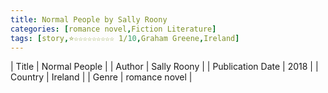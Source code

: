 ```yaml
---
title: Normal People by Sally Roony
categories: [romance novel,Fiction Literature]
tags: [story,⭐☆☆☆☆☆☆☆☆☆ 1/10,Graham Greene,Ireland]
---
```

        
| Title | Normal People  |
| Author |  Sally Roony  |
| Publication Date | 2018   |
| Country | Ireland |
| Genre | romance novel  |
        